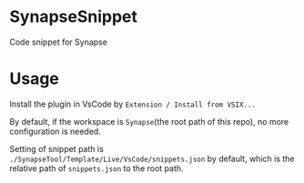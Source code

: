 # SynapseSnippet
Code snippet for Synapse

# Usage
Install the plugin in VsCode by ```Extension / Install from VSIX...```

By default, if the workspace is ```Synapse```(the root path of this repo), no more configuration is needed.

Setting of snippet path is ```./SynapseTool/Template/Live/VsCode/snippets.json``` by default, which is the relative path of ```snippets.json``` to the root path.
